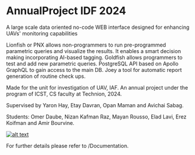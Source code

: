 # AnnualProject IDF 2024

A large scale data oriented no-code WEB interface designed for enhancing UAVs' monitoring capabilities

Lionfish or PNX allows non-programmers to run pre-programmed parametric queries and visualize the results. It enables a smart decision making incorporating AI-based tagging.
Goldfish allows programmers to test and add new parametric queries.
PostgreSQL API based on Apollo GraphQL to gain access to the main DB.
Joey a tool for automatic report generation of routine check ups.

Made for the unit for investigation of UAV, IAF.
An annual project under the program of ICST, CS faculty at Technion, 2024.

Supervised by Yaron Hay, Etay Davran, Opan Maman and Avichai Sabag.

Students: Omer Daube, Nizan Kafman Raz, Mayan Rousso, Elad Lavi, Erez Koifman and Amir Bourvine.

[![alt text](https://github.com/eladlavi29/Y24_IDF/blob/main/image.jpg?raw=true)
](https://github.com/eladlavi29/Y24_IDF/blob/main/Poster.png)

For further details please refer to /Documentation.
